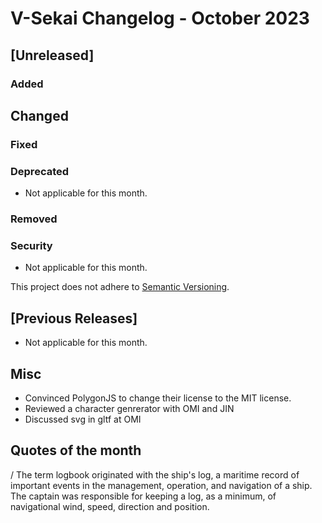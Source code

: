 # V-Sekai Changelog - October 2023

## [Unreleased]

### Added

## Changed

### Fixed

### Deprecated

- Not applicable for this month.

### Removed

### Security

- Not applicable for this month.

This project does not adhere to [Semantic Versioning](https://semver.org/spec/v2.0.0.html).

## [Previous Releases]

- Not applicable for this month.

## Misc

- Convinced PolygonJS to change their license to the MIT license.
- Reviewed a character genrerator with OMI and JIN
- Discussed svg in gltf at OMI

## Quotes of the month

/<Wikipedia> The term logbook originated with the ship's log, a maritime record of important events in the management, operation, and navigation of a ship. The captain was responsible for keeping a log, as a minimum, of navigational wind, speed, direction and position. 